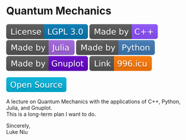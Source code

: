 # Quantum Mechanics

[![LGPL 3.0 License](https://github.com/ConAntares/About/blob/master/Attachments/LicenseLGPL3.0.svg)](https://www.gnu.org/licenses/lgpl-3.0)
[![Made by C++](https://github.com/ConAntares/About/blob/master/Attachments/MadebyCpp.svg)](https://en.wikipedia.org/wiki/C%2B%2B)
[![Made by Julia](https://github.com/ConAntares/About/blob/master/Attachments/MadebyJulia.svg)](https://julialang.org/)
[![Made by Python](https://github.com/ConAntares/About/blob/master/Attachments/MadebyPython.svg)](https://www.python.org/)
[![Made by Gnuplot](https://github.com/ConAntares/About/blob/master/Attachments/MadebyGnuplot.svg)](http://gnuplot.sourceforge.net/)
[![Anti 996](https://github.com/ConAntares/About/blob/master/Attachments/LinkNPL.svg)](https://996.icu)

![Open Source](https://github.com/ConAntares/About/blob/master/Attachments/OpenSource.svg)

A lecture on Quantum Mechanics with the applications of C++, Python, Julia, and Gnuplot.  
This is a long-term plan I want to do.

Sincerely,  
Luke Niu